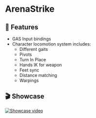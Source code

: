 # ArenaStrike

## 🌟 Features

- GAS Input bindings
- Character locomotion system includes:
  - Different gaits
  - Pivots
  - Turn In Place
  - Hands IK for weapon
  - Feet sync
  - Distance matching
  - Warpings

## 🎬 Showcase

[![Showcase video](https://img.youtube.com/vi/DwiP4VmswnM/0.jpg)](https://youtu.be/DwiP4VmswnM)
